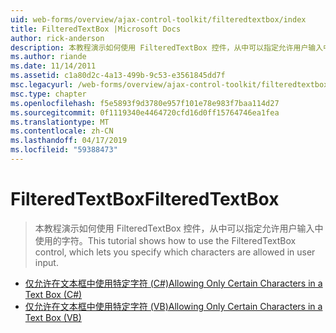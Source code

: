 ```yaml
---
uid: web-forms/overview/ajax-control-toolkit/filteredtextbox/index
title: FilteredTextBox |Microsoft Docs
author: rick-anderson
description: 本教程演示如何使用 FilteredTextBox 控件，从中可以指定允许用户输入中使用的字符。
ms.author: riande
ms.date: 11/14/2011
ms.assetid: c1a80d2c-4a13-499b-9c53-e3561845dd7f
msc.legacyurl: /web-forms/overview/ajax-control-toolkit/filteredtextbox
msc.type: chapter
ms.openlocfilehash: f5e5893f9d3780e957f101e78e983f7baa114d27
ms.sourcegitcommit: 0f1119340e4464720cfd16d0ff15764746ea1fea
ms.translationtype: MT
ms.contentlocale: zh-CN
ms.lasthandoff: 04/17/2019
ms.locfileid: "59388473"
---
```

# <a name="filteredtextbox"></a><span data-ttu-id="189da-103">FilteredTextBox</span><span class="sxs-lookup"><span data-stu-id="189da-103">FilteredTextBox</span></span>

> <span data-ttu-id="189da-104">本教程演示如何使用 FilteredTextBox 控件，从中可以指定允许用户输入中使用的字符。</span><span class="sxs-lookup"><span data-stu-id="189da-104">This tutorial shows how to use the FilteredTextBox control, which lets you specify which characters are allowed in user input.</span></span>


- [<span data-ttu-id="189da-105">仅允许在文本框中使用特定字符 (C#)</span><span class="sxs-lookup"><span data-stu-id="189da-105">Allowing Only Certain Characters in a Text Box (C#)</span></span>](allowing-only-certain-characters-in-a-text-box-cs.md)
- [<span data-ttu-id="189da-106">仅允许在文本框中使用特定字符 (VB)</span><span class="sxs-lookup"><span data-stu-id="189da-106">Allowing Only Certain Characters in a Text Box (VB)</span></span>](allowing-only-certain-characters-in-a-text-box-vb.md)
